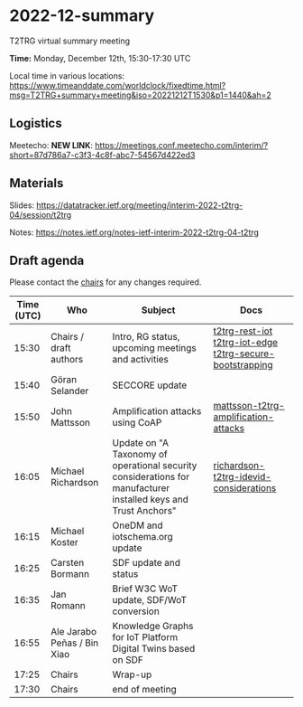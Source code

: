 # 2022-12-summary

T2TRG virtual summary meeting 

**Time:** Monday, December 12th, 15:30-17:30 UTC<br>

Local time in various locations:<br>
https://www.timeanddate.com/worldclock/fixedtime.html?msg=T2TRG+summary+meeting&iso=20221212T1530&p1=1440&ah=2<br>


## Logistics

Meetecho: **NEW LINK**: https://meetings.conf.meetecho.com/interim/?short=87d786a7-c3f3-4c8f-abc7-54567d422ed3


## Materials

Slides: https://datatracker.ietf.org/meeting/interim-2022-t2trg-04/session/t2trg

Notes: https://notes.ietf.org/notes-ietf-interim-2022-t2trg-04-t2trg

## Draft agenda

Please contact the [chairs][] for any changes required.

| Time (UTC) | Who                         | Subject                                                                                                         | Docs                                                                                   |
| ---------- | --------------------------- | --------------------------------------------------------------------------------------------------------------- | -------------------------------------------------------------------------------------- |
| 15:30      | Chairs / draft authors      | Intro, RG status, upcoming meetings and activities                                                              | [t2trg-rest-iot][restiot] [t2trg-iot-edge][iot-edge] [t2trg-secure-bootstrapping][sec] |
| 15:40      | Göran Selander              | SECCORE update                                                                                                  |                                                                                        |
| 15:50      | John Mattsson               | Amplification attacks using CoAP                                                                                | [mattsson-t2trg-amplification-attacks][coap-amp]                                       |
| 16:05      | Michael Richardson          | Update on "A Taxonomy of operational security considerations for manufacturer installed keys and Trust Anchors" | [richardson-t2trg-idevid-considerations][idevid]                                       |
| 16:15      | Michael Koster              | OneDM and iotschema.org update                                                                                  |                                                                                        |
| 16:25      | Carsten Bormann             | SDF update and status                                                                                           |                                                                                        |
| 16:35      | Jan Romann                  | Brief W3C WoT update, SDF/WoT conversion                                                                                       |                                                                                        |
| 16:55      | Ale Jarabo Peñas / Bin Xiao | Knowledge Graphs for IoT Platform Digital Twins based on SDF                                                                 |                                                                                        |
| 17:25      | Chairs                      | Wrap-up                                                                                                         |                                                                                        |
| 17:30      | Chairs                      | end of meeting                                                                                                  |                                                                                        |



[WISHI]: https://github.com/t2trg/wishi/wiki/Agenda-items
[restiot]: https://tools.ietf.org/html/draft-irtf-t2trg-rest-iot-10
[chairs]: mailto:t2trg-chairs@irtf.org
[iot-edge]: https://datatracker.ietf.org/doc/html/draft-irtf-t2trg-iot-edge-07
[sec]: https://datatracker.ietf.org/doc/html/draft-irtf-t2trg-secure-bootstrapping-02
[idev]: https://datatracker.ietf.org/doc/html/draft-richardson-t2trg-idevid-considerations-03
[coap-amp]: https://www.ietf.org/archive/id/draft-mattsson-t2trg-amplification-attacks-01.html
[idevid]: https://www.ietf.org/archive/id/draft-richardson-t2trg-idevid-considerations-09.html
